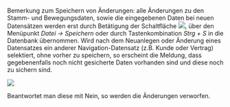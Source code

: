 Bemerkung zum Speichern von Änderungen: alle Änderungen zu den Stamm- und Bewegungsdaten, sowie die eingegebenen Daten bei neuen Datensätzen werden erst durch Betätigung der Schaltfläche  ![](http://xpecto.github.io/docs/img/img_1431534106746.png),  über den Menüpunkt *Datei → Speichern*  oder durch Tastenkombination *Strg + S* in die Datenbank übernommen. 
Wird nach dem Neuanlegen oder Änderung eines Datensatzes ein anderer Navigation-Datensatz (z.B. Kunde oder Vertrag) selektiert, ohne vorher zu speichern, so erscheint die Meldung, dass gegebenenfalls noch nicht gesicherte Daten vorhanden sind und diese noch zu sichern sind. 

![](http://xpecto.github.io/docs/img/img_1425889416455.png)

Beantwortet man diese mit Nein,  so werden die Änderungen verworfen. 